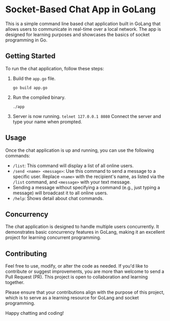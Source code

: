 # Socket-Based Chat App in GoLang

This is a simple command line based chat application built in GoLang that allows users to communicate in real-time over a local network. The app is designed for learning purposes and showcases the basics of socket programming in Go.

## Getting Started

To run the chat application, follow these steps:

1. Build the `app.go` file.
   ```
   go build app.go
   ```

2. Run the compiled binary.
   ```
   ./app
   ```

3. Server is now running. `telnet 127.0.0.1 8080` Connect the server and type your name when prompted.

## Usage

Once the chat application is up and running, you can use the following commands:  
- `/list`: This command will display a list of all online users.
- `/send <name> <message>`: Use this command to send a message to a specific user. Replace `<name>` with the recipient's name, as listed via the `/list` command, and `<message>` with your text message.
- Sending a message without specifying a command (e.g., just typing a message) will broadcast it to all online users.
- `/help`: Shows detail about chat commands.

## Concurrency

The chat application is designed to handle multiple users concurrently. It demonstrates basic concurrency features in GoLang, making it an excellent project for learning concurrent programming.

## Contributing

Feel free to use, modify, or alter the code as needed. If you'd like to contribute or suggest improvements, you are more than welcome to send a Pull Request (PR). This project is open to collaboration and learning together.

Please ensure that your contributions align with the purpose of this project, which is to serve as a learning resource for GoLang and socket programming.

Happy chatting and coding!
